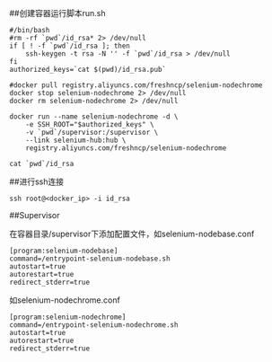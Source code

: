 ##创建容器运行脚本run.sh

    #/bin/bash
    #rm -rf `pwd`/id_rsa* 2> /dev/null
    if [ ! -f `pwd`/id_rsa ]; then
        ssh-keygen -t rsa -N '' -f `pwd`/id_rsa > /dev/null
    fi
    authorized_keys=`cat $(pwd)/id_rsa.pub`

    #docker pull registry.aliyuncs.com/freshncp/selenium-nodechrome
    docker stop selenium-nodechrome 2> /dev/null
    docker rm selenium-nodechrome 2> /dev/null

    docker run --name selenium-nodechrome -d \
        -e SSH_ROOT="$authorized_keys" \
        -v `pwd`/supervisor:/supervisor \
        --link selenium-hub:hub \
        registry.aliyuncs.com/freshncp/selenium-nodechrome

    cat `pwd`/id_rsa

##进行ssh连接

    ssh root@<docker_ip> -i id_rsa

##Supervisor

在容器目录/supervisor下添加配置文件，如selenium-nodebase.conf

    [program:selenium-nodebase]
    command=/entrypoint-selenium-nodebase.sh
    autostart=true
    autorestart=true
    redirect_stderr=true

如selenium-nodechrome.conf

    [program:selenium-nodechrome]
    command=/entrypoint-selenium-nodechrome.sh
    autostart=true
    autorestart=true
    redirect_stderr=true